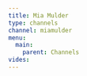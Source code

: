 ```yaml
---
title: Mia Mulder
type: channels
channel: miamulder
menu:
  main:
    parent: Channels
vides:
---
```

